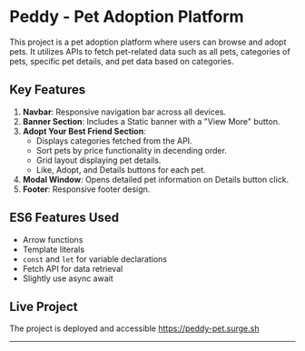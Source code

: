 # Peddy - Pet Adoption Platform

This project is a pet adoption platform where users can browse and adopt pets. 
It utilizes APIs to fetch pet-related data such as all pets, categories of pets, specific pet details, and pet data based on categories.

## Key Features

1. **Navbar**: Responsive navigation bar across all devices.
2. **Banner Section**: Includes a Static banner with a "View More" button.
3. **Adopt Your Best Friend Section**:
   - Displays categories fetched from the API.
   - Sort pets by price functionality in decending order.
   - Grid layout displaying pet details.
   - Like, Adopt, and Details buttons for each pet.
4. **Modal Window**: Opens detailed pet information on Details button click.
5. **Footer**: Responsive footer design.

## ES6 Features Used

- Arrow functions
- Template literals
- `const` and `let` for variable declarations
- Fetch API for data retrieval
- Slightly use async await 

## Live Project

The project is deployed and accessible https://peddy-pet.surge.sh

---


